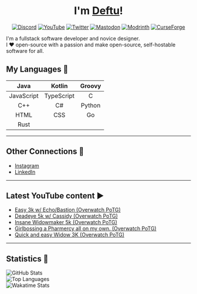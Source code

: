 <div align="center">

# I'm [Deftu][website]!

[![Discord](https://cdn.jsdelivr.net/npm/@intergrav/devins-badges@3/assets/cozy-minimal/social/discord-singular_64h.png)][discord]
[![YouTube](https://cdn.jsdelivr.net/npm/@intergrav/devins-badges@3/assets/cozy-minimal/social/youtube-singular_64h.png)][youtube]
[![Twitter](https://cdn.jsdelivr.net/npm/@intergrav/devins-badges@3/assets/cozy-minimal/social/twitter-singular_64h.png)][twitter]
[![Mastodon](https://cdn.jsdelivr.net/npm/@intergrav/devins-badges@3/assets/cozy-minimal/social/mastodon-singular_64h.png)][mastodon]
[![Modrinth](https://cdn.jsdelivr.net/npm/@intergrav/devins-badges@3/assets/cozy-minimal/available/modrinth_64h.png)][modrinth]
[![CurseForge](https://cdn.jsdelivr.net/npm/@intergrav/devins-badges@3/assets/cozy-minimal/available/curseforge_64h.png)][curseforge]
  
</div>

I'm a fullstack software developer and novice designer.  
I ❤️ open-source with a passion and make open-source, self-hostable software for all.

## My Languages 💬
|    Java    |   Kotlin   | Groovy |
|:----------:|:----------:|:------:|
| JavaScript | TypeScript |    C   |
|     C++    |     C#     | Python |
|    HTML    |     CSS    |   Go   |
|    Rust    |            |        |

---

## Other Connections 🔗
- [Instagram][instagram]
- [LinkedIn][linkedin]

---

## Latest YouTube content ▶
<!-- YOUTUBE:START -->
- [Easy 3k w/ Echo/Bastion &lpar;Overwatch PoTG&rpar;](https://www.youtube.com/watch?v=iauOn08dl_c)
- [Deadeye 5k w/ Cassidy &lpar;Overwatch PoTG&rpar;](https://www.youtube.com/watch?v=3dcvT5gouu0)
- [Insane Widowmaker 5k &lpar;Overwatch PoTG&rpar;](https://www.youtube.com/watch?v=UEQBgB-VSAM)
- [Girlbossing a Pharmercy all on my own. &lpar;Overwatch PoTG&rpar;](https://www.youtube.com/watch?v=G1FJi8rIpkU)
- [Quick and easy Widow 3K &lpar;Overwatch PoTG&rpar;](https://www.youtube.com/watch?v=pzwfWNqyifw)
<!-- YOUTUBE:END -->

---

## Statistics 📜
![GitHub Stats](https://github-readme-stats.vercel.app/api?username=Deftu&show_icons=true&line_height=27&theme=onedark&hide_border=true)  
![Top Languages](https://github-readme-stats.vercel.app/api/top-langs/?username=Deftu&card_width=400&langs_count=10&layout=compact&hide_border=true&theme=onedark)  
![Wakatime Stats](https://github-readme-stats.vercel.app/api/wakatime?username=Deftu&theme=onedark&hide_border=true)

[website]: https://deftu.xyz/

[discord]: https://shr.deftu.xyz/discord
[youtube]: https://www.youtube.com/@deftudev
[twitter]: https://twitter.com/DeftuDev
[mastodon]: https://floss.social/@deftu
[modrinth]: https://modrinth.com/user/deftu
[curseforge]: https://www.curseforge.com/members/deftudev
[instagram]: https://www.instagram.com/deftudev
[linkedin]: https://www.linkedin.com/in/matthew-vaughan-047800226
